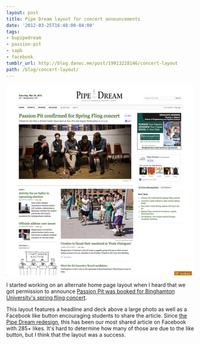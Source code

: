 ```yaml
---
layout: post
title: Pipe Dream layout for concert announcements
date: '2012-03-25T16:48:00-04:00'
tags:
- bupipedream
- passion-pit
- sapb
- facebook
tumblr_url: http://blog.danoc.me/post/19913228146/concert-layout
path: /blog/concert-layout/
---
```


![Pipe Dream concert announcement](./pipe-dream-concert-layout.png)

I started working on an alternate home page layout when I heard that we got permission to announce [Passion Pit was booked for Binghamton University's spring fling concert](http://www.bupipedream.com/news/9130/passion-pit-to-headline-spring-fling/).

This layout features a headline and deck above a large photo as well as a Facebook like button encouraging students to share the article. Since [the Pipe Dream redesign](http://blog.danoc.me/2012/03/04/from-college-publisher-to-wordpress.html), this has been our most shared article on Facebook with 285+ likes. It's hard to determine how many of those are due to the like button, but I think that the layout was a success.
